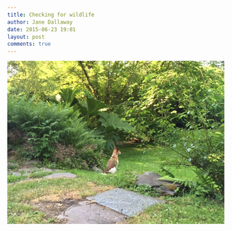 ```yaml
---
title: Checking for wildlife
author: Jane Dallaway
date: 2015-06-23 19:01
layout: post
comments: true
---
```


<div><a href="/media/tp_IMG_2130.JPG"><img src="/media/tp_thumb_IMG_2130.JPG" width="500" height="375"/></a></div>



  




      
